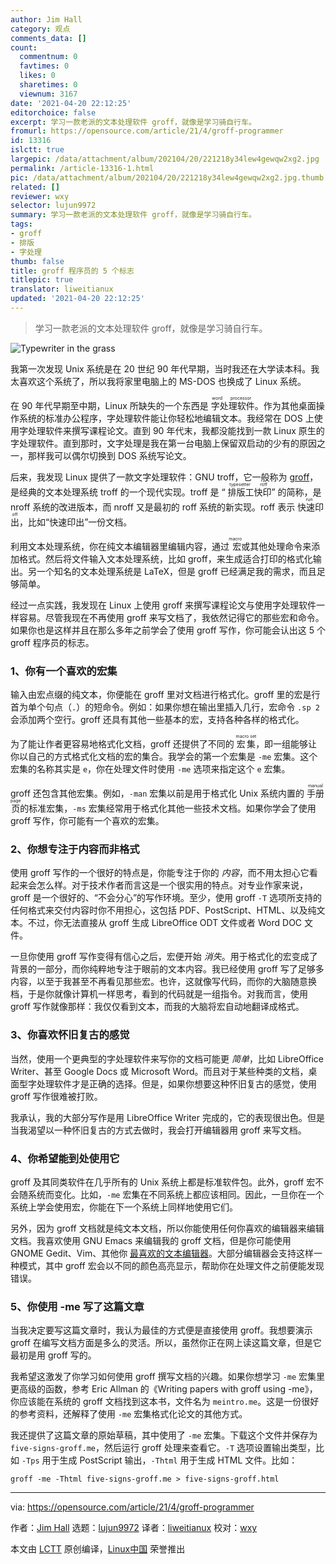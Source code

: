 ```yaml
---
author: Jim Hall
category: 观点
comments_data: []
count:
  commentnum: 0
  favtimes: 0
  likes: 0
  sharetimes: 0
  viewnum: 3167
date: '2021-04-20 22:12:25'
editorchoice: false
excerpt: 学习一款老派的文本处理软件 groff，就像是学习骑自行车。
fromurl: https://opensource.com/article/21/4/groff-programmer
id: 13316
islctt: true
largepic: /data/attachment/album/202104/20/221218y34lew4gewqw2xg2.jpg
permalink: /article-13316-1.html
pic: /data/attachment/album/202104/20/221218y34lew4gewqw2xg2.jpg.thumb.jpg
related: []
reviewer: wxy
selector: lujun9972
summary: 学习一款老派的文本处理软件 groff，就像是学习骑自行车。
tags:
- groff
- 排版
- 字处理
thumb: false
title: groff 程序员的 5 个标志
titlepic: true
translator: liweitianux
updated: '2021-04-20 22:12:25'
---
```



> 
> 学习一款老派的文本处理软件 groff，就像是学习骑自行车。
> 
> 
> 


![](/data/attachment/album/202104/20/221218y34lew4gewqw2xg2.jpg "Typewriter in the grass")


我第一次发现 Unix 系统是在 20 世纪 90 年代早期，当时我还在大学读本科。我太喜欢这个系统了，所以我将家里电脑上的 MS-DOS 也换成了 Linux 系统。


在 90 年代早期至中期，Linux 所缺失的一个东西是<ruby> 字处理软件 <rt>  word processor </rt></ruby>。作为其他桌面操作系统的标准办公程序，字处理软件能让你轻松地编辑文本。我经常在 DOS 上使用字处理软件来撰写课程论文。直到 90 年代末，我都没能找到一款 Linux 原生的字处理软件。直到那时，文字处理是我在第一台电脑上保留双启动的少有的原因之一，那样我可以偶尔切换到 DOS 系统写论文。


后来，我发现 Linux 提供了一款文字处理软件：GNU troff，它一般称为 [groff](https://en.wikipedia.org/wiki/Groff_(software))，是经典的文本处理系统 troff 的一个现代实现。troff 是 “<ruby> 排版工快印 <rt>  typesetter roff </rt></ruby>” 的简称，是 nroff 系统的改进版本，而 nroff 又是最初的 roff 系统的新实现。roff 表示<ruby> 快速印出 <rt>  run off </rt></ruby>，比如“快速印出”一份文档。


利用文本处理系统，你在纯文本编辑器里编辑内容，通过<ruby> 宏 <rt>  macro </rt></ruby>或其他处理命令来添加格式。然后将文件输入文本处理系统，比如 groff，来生成适合打印的格式化输出。另一个知名的文本处理系统是 LaTeX，但是 groff 已经满足我的需求，而且足够简单。


经过一点实践，我发现在 Linux 上使用 groff 来撰写课程论文与使用字处理软件一样容易。尽管我现在不再使用 groff 来写文档了，我依然记得它的那些宏和命令。如果你也是这样并且在那么多年之前学会了使用 groff 写作，你可能会认出这 5 个 groff 程序员的标志。


### 1、你有一个喜欢的宏集


输入由宏点缀的纯文本，你便能在 groff 里对文档进行格式化。groff 里的宏是行首为单个句点（`.`）的短命令。例如：如果你想在输出里插入几行，宏命令 `.sp 2` 会添加两个空行。groff 还具有其他一些基本的宏，支持各种各样的格式化。


为了能让作者更容易地格式化文档，groff 还提供了不同的 <ruby> 宏集 <rt>  macro set </rt></ruby>，即一组能够让你以自己的方式格式化文档的宏的集合。我学会的第一个宏集是 `-me` 宏集。这个宏集的名称其实是 `e`，你在处理文件时使用 `-me` 选项来指定这个 `e` 宏集。


groff 还包含其他宏集。例如，`-man` 宏集以前是用于格式化 Unix 系统内置的 <ruby> 手册页 <rt>  manual page </rt></ruby> 的标准宏集，`-ms` 宏集经常用于格式化其他一些技术文档。如果你学会了使用 groff 写作，你可能有一个喜欢的宏集。


### 2、你想专注于内容而非格式


使用 groff 写作的一个很好的特点是，你能专注于你的 *内容*，而不用太担心它看起来会怎么样。对于技术作者而言这是一个很实用的特点。对专业作家来说，groff 是一个很好的、“不会分心”的写作环境。至少，使用 groff `-T` 选项所支持的任何格式来交付内容时你不用担心，这包括 PDF、PostScript、HTML、以及纯文本。不过，你无法直接从 groff 生成 LibreOffice ODT 文件或者 Word DOC 文件。


一旦你使用 groff 写作变得有信心之后，宏便开始 *消失*。用于格式化的宏变成了背景的一部分，而你纯粹地专注于眼前的文本内容。我已经使用 groff 写了足够多内容，以至于我甚至不再看见那些宏。也许，这就像写代码，而你的大脑随意换档，于是你就像计算机一样思考，看到的代码就是一组指令。对我而言，使用 groff 写作就像那样：我仅仅看到文本，而我的大脑将宏自动地翻译成格式。


### 3、你喜欢怀旧复古的感觉


当然，使用一个更典型的字处理软件来写你的文档可能更 *简单*，比如 LibreOffice Writer、甚至 Google Docs 或 Microsoft Word。而且对于某些种类的文档，桌面型字处理软件才是正确的选择。但是，如果你想要这种怀旧复古的感觉，使用 groff 写作很难被打败。


我承认，我的大部分写作是用 LibreOffice Writer 完成的，它的表现很出色。但是当我渴望以一种怀旧复古的方式去做时，我会打开编辑器用 groff 来写文档。


### 4、你希望能到处使用它


groff 及其同类软件在几乎所有的 Unix 系统上都是标准软件包。此外，groff 宏不会随系统而变化。比如，`-me` 宏集在不同系统上都应该相同。因此，一旦你在一个系统上学会使用宏，你能在下一个系统上同样地使用它们。


另外，因为 groff 文档就是纯文本文档，所以你能使用任何你喜欢的编辑器来编辑文档。我喜欢使用 GNU Emacs 来编辑我的 groff 文档，但是你可能使用 GNOME Gedit、Vim、其他你 [最喜欢的文本编辑器](https://opensource.com/article/21/2/open-source-text-editors)。大部分编辑器会支持这样一种模式，其中 groff 宏会以不同的颜色高亮显示，帮助你在处理文件之前便能发现错误。


### 5、你使用 -me 写了这篇文章


当我决定要写这篇文章时，我认为最佳的方式便是直接使用 groff。我想要演示 groff 在编写文档方面是多么的灵活。所以，虽然你正在网上读这篇文章，但是它最初是用 groff 写的。


我希望这激发了你学习如何使用 groff 撰写文档的兴趣。如果你想学习 `-me` 宏集里更高级的函数，参考 Eric Allman 的《Writing papers with groff using -me》，你应该能在系统的 groff 文档找到这本书，文件名为 `meintro.me`。这是一份很好的参考资料，还解释了使用 `-me` 宏集格式化论文的其他方式。


我还提供了这篇文章的原始草稿，其中使用了 `-me` 宏集。下载这个文件并保存为 `five-signs-groff.me`，然后运行 groff 处理来查看它。`-T` 选项设置输出类型，比如 `-Tps` 用于生成 PostScript 输出，`-Thtml` 用于生成 HTML 文件。比如：



```
groff -me -Thtml five-signs-groff.me > five-signs-groff.html

```



---


via: <https://opensource.com/article/21/4/groff-programmer>


作者：[Jim Hall](https://opensource.com/users/jim-hall) 选题：[lujun9972](https://github.com/lujun9972) 译者：[liweitianux](https://github.com/liweitianux) 校对：[wxy](https://github.com/wxy)


本文由 [LCTT](https://github.com/LCTT/TranslateProject) 原创编译，[Linux中国](https://linux.cn/) 荣誉推出